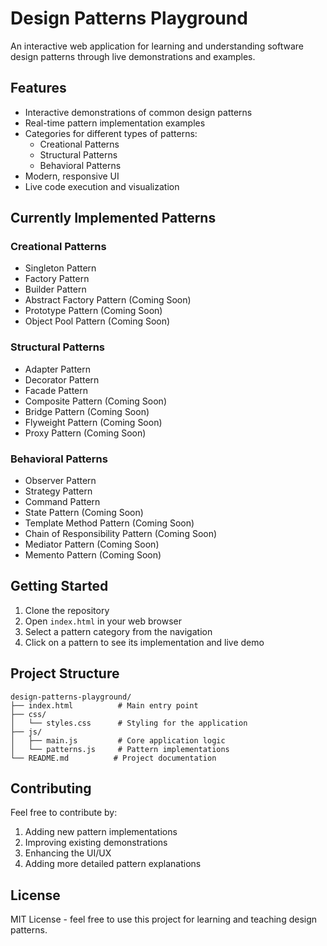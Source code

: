 # Design Patterns Playground

An interactive web application for learning and understanding software design patterns through live demonstrations and examples.

## Features

- Interactive demonstrations of common design patterns
- Real-time pattern implementation examples
- Categories for different types of patterns:
  - Creational Patterns
  - Structural Patterns
  - Behavioral Patterns
- Modern, responsive UI
- Live code execution and visualization

## Currently Implemented Patterns

### Creational Patterns
- Singleton Pattern
- Factory Pattern
- Builder Pattern
- Abstract Factory Pattern (Coming Soon)
- Prototype Pattern (Coming Soon)
- Object Pool Pattern (Coming Soon)

### Structural Patterns
- Adapter Pattern
- Decorator Pattern
- Facade Pattern
- Composite Pattern (Coming Soon)
- Bridge Pattern (Coming Soon)
- Flyweight Pattern (Coming Soon)
- Proxy Pattern (Coming Soon)

### Behavioral Patterns
- Observer Pattern
- Strategy Pattern
- Command Pattern
- State Pattern (Coming Soon)
- Template Method Pattern (Coming Soon)
- Chain of Responsibility Pattern (Coming Soon)
- Mediator Pattern (Coming Soon)
- Memento Pattern (Coming Soon)

## Getting Started

1. Clone the repository
2. Open `index.html` in your web browser
3. Select a pattern category from the navigation
4. Click on a pattern to see its implementation and live demo

## Project Structure

```
design-patterns-playground/
├── index.html          # Main entry point
├── css/
│   └── styles.css      # Styling for the application
├── js/
│   ├── main.js         # Core application logic
│   └── patterns.js     # Pattern implementations
└── README.md          # Project documentation
```

## Contributing

Feel free to contribute by:
1. Adding new pattern implementations
2. Improving existing demonstrations
3. Enhancing the UI/UX
4. Adding more detailed pattern explanations

## License

MIT License - feel free to use this project for learning and teaching design patterns. 